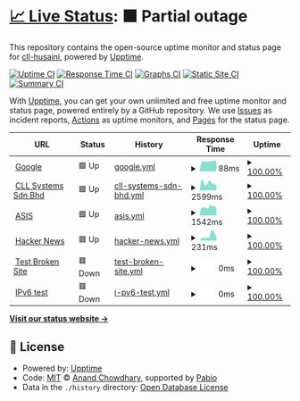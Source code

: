 # [📈 Live Status](https://cll-husaini.github.io/poc-uptime): <!--live status--> **🟧 Partial outage**

This repository contains the open-source uptime monitor and status page for [cll-husaini](https://cll-husaini.github.io/poc-uptime), powered by [Upptime](https://github.com/upptime/upptime).

[![Uptime CI](https://github.com/cll-husaini/poc-uptime/workflows/Uptime%20CI/badge.svg)](https://github.com/cll-husaini/poc-uptime/actions?query=workflow%3A%22Uptime+CI%22)
[![Response Time CI](https://github.com/cll-husaini/poc-uptime/workflows/Response%20Time%20CI/badge.svg)](https://github.com/cll-husaini/poc-uptime/actions?query=workflow%3A%22Response+Time+CI%22)
[![Graphs CI](https://github.com/cll-husaini/poc-uptime/workflows/Graphs%20CI/badge.svg)](https://github.com/cll-husaini/poc-uptime/actions?query=workflow%3A%22Graphs+CI%22)
[![Static Site CI](https://github.com/cll-husaini/poc-uptime/workflows/Static%20Site%20CI/badge.svg)](https://github.com/cll-husaini/poc-uptime/actions?query=workflow%3A%22Static+Site+CI%22)
[![Summary CI](https://github.com/cll-husaini/poc-uptime/workflows/Summary%20CI/badge.svg)](https://github.com/cll-husaini/poc-uptime/actions?query=workflow%3A%22Summary+CI%22)

With [Upptime](https://upptime.js.org), you can get your own unlimited and free uptime monitor and status page, powered entirely by a GitHub repository. We use [Issues](https://github.com/cll-husaini/poc-uptime/issues) as incident reports, [Actions](https://github.com/cll-husaini/poc-uptime/actions) as uptime monitors, and [Pages](https://cll-husaini.github.io/poc-uptime) for the status page.

<!--start: status pages-->
<!-- This summary is generated by Upptime (https://github.com/upptime/upptime) -->
<!-- Do not edit this manually, your changes will be overwritten -->
<!-- prettier-ignore -->
| URL | Status | History | Response Time | Uptime |
| --- | ------ | ------- | ------------- | ------ |
| <img alt="" src="https://icons.duckduckgo.com/ip3/www.google.com.ico" height="13"> [Google](https://www.google.com) | 🟩 Up | [google.yml](https://github.com/cll-husaini/poc-uptime/commits/HEAD/history/google.yml) | <details><summary><img alt="Response time graph" src="./graphs/google/response-time-week.png" height="20"> 88ms</summary><br><a href="https://cll-husaini.github.io/poc-uptime/history/google"><img alt="Response time 95" src="https://img.shields.io/endpoint?url=https%3A%2F%2Fraw.githubusercontent.com%2Fcll-husaini%2Fpoc-uptime%2FHEAD%2Fapi%2Fgoogle%2Fresponse-time.json"></a><br><a href="https://cll-husaini.github.io/poc-uptime/history/google"><img alt="24-hour response time 82" src="https://img.shields.io/endpoint?url=https%3A%2F%2Fraw.githubusercontent.com%2Fcll-husaini%2Fpoc-uptime%2FHEAD%2Fapi%2Fgoogle%2Fresponse-time-day.json"></a><br><a href="https://cll-husaini.github.io/poc-uptime/history/google"><img alt="7-day response time 88" src="https://img.shields.io/endpoint?url=https%3A%2F%2Fraw.githubusercontent.com%2Fcll-husaini%2Fpoc-uptime%2FHEAD%2Fapi%2Fgoogle%2Fresponse-time-week.json"></a><br><a href="https://cll-husaini.github.io/poc-uptime/history/google"><img alt="30-day response time 93" src="https://img.shields.io/endpoint?url=https%3A%2F%2Fraw.githubusercontent.com%2Fcll-husaini%2Fpoc-uptime%2FHEAD%2Fapi%2Fgoogle%2Fresponse-time-month.json"></a><br><a href="https://cll-husaini.github.io/poc-uptime/history/google"><img alt="1-year response time 95" src="https://img.shields.io/endpoint?url=https%3A%2F%2Fraw.githubusercontent.com%2Fcll-husaini%2Fpoc-uptime%2FHEAD%2Fapi%2Fgoogle%2Fresponse-time-year.json"></a></details> | <details><summary><a href="https://cll-husaini.github.io/poc-uptime/history/google">100.00%</a></summary><a href="https://cll-husaini.github.io/poc-uptime/history/google"><img alt="All-time uptime 100.00%" src="https://img.shields.io/endpoint?url=https%3A%2F%2Fraw.githubusercontent.com%2Fcll-husaini%2Fpoc-uptime%2FHEAD%2Fapi%2Fgoogle%2Fuptime.json"></a><br><a href="https://cll-husaini.github.io/poc-uptime/history/google"><img alt="24-hour uptime 100.00%" src="https://img.shields.io/endpoint?url=https%3A%2F%2Fraw.githubusercontent.com%2Fcll-husaini%2Fpoc-uptime%2FHEAD%2Fapi%2Fgoogle%2Fuptime-day.json"></a><br><a href="https://cll-husaini.github.io/poc-uptime/history/google"><img alt="7-day uptime 100.00%" src="https://img.shields.io/endpoint?url=https%3A%2F%2Fraw.githubusercontent.com%2Fcll-husaini%2Fpoc-uptime%2FHEAD%2Fapi%2Fgoogle%2Fuptime-week.json"></a><br><a href="https://cll-husaini.github.io/poc-uptime/history/google"><img alt="30-day uptime 100.00%" src="https://img.shields.io/endpoint?url=https%3A%2F%2Fraw.githubusercontent.com%2Fcll-husaini%2Fpoc-uptime%2FHEAD%2Fapi%2Fgoogle%2Fuptime-month.json"></a><br><a href="https://cll-husaini.github.io/poc-uptime/history/google"><img alt="1-year uptime 100.00%" src="https://img.shields.io/endpoint?url=https%3A%2F%2Fraw.githubusercontent.com%2Fcll-husaini%2Fpoc-uptime%2FHEAD%2Fapi%2Fgoogle%2Fuptime-year.json"></a></details>
| <img alt="" src="https://icons.duckduckgo.com/ip3/cllsystems.com.ico" height="13"> [CLL Systems Sdn Bhd](https://cllsystems.com) | 🟩 Up | [cll-systems-sdn-bhd.yml](https://github.com/cll-husaini/poc-uptime/commits/HEAD/history/cll-systems-sdn-bhd.yml) | <details><summary><img alt="Response time graph" src="./graphs/cll-systems-sdn-bhd/response-time-week.png" height="20"> 2599ms</summary><br><a href="https://cll-husaini.github.io/poc-uptime/history/cll-systems-sdn-bhd"><img alt="Response time 4043" src="https://img.shields.io/endpoint?url=https%3A%2F%2Fraw.githubusercontent.com%2Fcll-husaini%2Fpoc-uptime%2FHEAD%2Fapi%2Fcll-systems-sdn-bhd%2Fresponse-time.json"></a><br><a href="https://cll-husaini.github.io/poc-uptime/history/cll-systems-sdn-bhd"><img alt="24-hour response time 3936" src="https://img.shields.io/endpoint?url=https%3A%2F%2Fraw.githubusercontent.com%2Fcll-husaini%2Fpoc-uptime%2FHEAD%2Fapi%2Fcll-systems-sdn-bhd%2Fresponse-time-day.json"></a><br><a href="https://cll-husaini.github.io/poc-uptime/history/cll-systems-sdn-bhd"><img alt="7-day response time 2599" src="https://img.shields.io/endpoint?url=https%3A%2F%2Fraw.githubusercontent.com%2Fcll-husaini%2Fpoc-uptime%2FHEAD%2Fapi%2Fcll-systems-sdn-bhd%2Fresponse-time-week.json"></a><br><a href="https://cll-husaini.github.io/poc-uptime/history/cll-systems-sdn-bhd"><img alt="30-day response time 4489" src="https://img.shields.io/endpoint?url=https%3A%2F%2Fraw.githubusercontent.com%2Fcll-husaini%2Fpoc-uptime%2FHEAD%2Fapi%2Fcll-systems-sdn-bhd%2Fresponse-time-month.json"></a><br><a href="https://cll-husaini.github.io/poc-uptime/history/cll-systems-sdn-bhd"><img alt="1-year response time 4043" src="https://img.shields.io/endpoint?url=https%3A%2F%2Fraw.githubusercontent.com%2Fcll-husaini%2Fpoc-uptime%2FHEAD%2Fapi%2Fcll-systems-sdn-bhd%2Fresponse-time-year.json"></a></details> | <details><summary><a href="https://cll-husaini.github.io/poc-uptime/history/cll-systems-sdn-bhd">100.00%</a></summary><a href="https://cll-husaini.github.io/poc-uptime/history/cll-systems-sdn-bhd"><img alt="All-time uptime 99.79%" src="https://img.shields.io/endpoint?url=https%3A%2F%2Fraw.githubusercontent.com%2Fcll-husaini%2Fpoc-uptime%2FHEAD%2Fapi%2Fcll-systems-sdn-bhd%2Fuptime.json"></a><br><a href="https://cll-husaini.github.io/poc-uptime/history/cll-systems-sdn-bhd"><img alt="24-hour uptime 100.00%" src="https://img.shields.io/endpoint?url=https%3A%2F%2Fraw.githubusercontent.com%2Fcll-husaini%2Fpoc-uptime%2FHEAD%2Fapi%2Fcll-systems-sdn-bhd%2Fuptime-day.json"></a><br><a href="https://cll-husaini.github.io/poc-uptime/history/cll-systems-sdn-bhd"><img alt="7-day uptime 100.00%" src="https://img.shields.io/endpoint?url=https%3A%2F%2Fraw.githubusercontent.com%2Fcll-husaini%2Fpoc-uptime%2FHEAD%2Fapi%2Fcll-systems-sdn-bhd%2Fuptime-week.json"></a><br><a href="https://cll-husaini.github.io/poc-uptime/history/cll-systems-sdn-bhd"><img alt="30-day uptime 99.74%" src="https://img.shields.io/endpoint?url=https%3A%2F%2Fraw.githubusercontent.com%2Fcll-husaini%2Fpoc-uptime%2FHEAD%2Fapi%2Fcll-systems-sdn-bhd%2Fuptime-month.json"></a><br><a href="https://cll-husaini.github.io/poc-uptime/history/cll-systems-sdn-bhd"><img alt="1-year uptime 99.79%" src="https://img.shields.io/endpoint?url=https%3A%2F%2Fraw.githubusercontent.com%2Fcll-husaini%2Fpoc-uptime%2FHEAD%2Fapi%2Fcll-systems-sdn-bhd%2Fuptime-year.json"></a></details>
| <img alt="" src="https://icons.duckduckgo.com/ip3/asis.moh.gov.my.ico" height="13"> [ASIS](https://asis.moh.gov.my) | 🟩 Up | [asis.yml](https://github.com/cll-husaini/poc-uptime/commits/HEAD/history/asis.yml) | <details><summary><img alt="Response time graph" src="./graphs/asis/response-time-week.png" height="20"> 1542ms</summary><br><a href="https://cll-husaini.github.io/poc-uptime/history/asis"><img alt="Response time 1616" src="https://img.shields.io/endpoint?url=https%3A%2F%2Fraw.githubusercontent.com%2Fcll-husaini%2Fpoc-uptime%2FHEAD%2Fapi%2Fasis%2Fresponse-time.json"></a><br><a href="https://cll-husaini.github.io/poc-uptime/history/asis"><img alt="24-hour response time 1885" src="https://img.shields.io/endpoint?url=https%3A%2F%2Fraw.githubusercontent.com%2Fcll-husaini%2Fpoc-uptime%2FHEAD%2Fapi%2Fasis%2Fresponse-time-day.json"></a><br><a href="https://cll-husaini.github.io/poc-uptime/history/asis"><img alt="7-day response time 1542" src="https://img.shields.io/endpoint?url=https%3A%2F%2Fraw.githubusercontent.com%2Fcll-husaini%2Fpoc-uptime%2FHEAD%2Fapi%2Fasis%2Fresponse-time-week.json"></a><br><a href="https://cll-husaini.github.io/poc-uptime/history/asis"><img alt="30-day response time 1586" src="https://img.shields.io/endpoint?url=https%3A%2F%2Fraw.githubusercontent.com%2Fcll-husaini%2Fpoc-uptime%2FHEAD%2Fapi%2Fasis%2Fresponse-time-month.json"></a><br><a href="https://cll-husaini.github.io/poc-uptime/history/asis"><img alt="1-year response time 1616" src="https://img.shields.io/endpoint?url=https%3A%2F%2Fraw.githubusercontent.com%2Fcll-husaini%2Fpoc-uptime%2FHEAD%2Fapi%2Fasis%2Fresponse-time-year.json"></a></details> | <details><summary><a href="https://cll-husaini.github.io/poc-uptime/history/asis">100.00%</a></summary><a href="https://cll-husaini.github.io/poc-uptime/history/asis"><img alt="All-time uptime 99.87%" src="https://img.shields.io/endpoint?url=https%3A%2F%2Fraw.githubusercontent.com%2Fcll-husaini%2Fpoc-uptime%2FHEAD%2Fapi%2Fasis%2Fuptime.json"></a><br><a href="https://cll-husaini.github.io/poc-uptime/history/asis"><img alt="24-hour uptime 100.00%" src="https://img.shields.io/endpoint?url=https%3A%2F%2Fraw.githubusercontent.com%2Fcll-husaini%2Fpoc-uptime%2FHEAD%2Fapi%2Fasis%2Fuptime-day.json"></a><br><a href="https://cll-husaini.github.io/poc-uptime/history/asis"><img alt="7-day uptime 100.00%" src="https://img.shields.io/endpoint?url=https%3A%2F%2Fraw.githubusercontent.com%2Fcll-husaini%2Fpoc-uptime%2FHEAD%2Fapi%2Fasis%2Fuptime-week.json"></a><br><a href="https://cll-husaini.github.io/poc-uptime/history/asis"><img alt="30-day uptime 99.83%" src="https://img.shields.io/endpoint?url=https%3A%2F%2Fraw.githubusercontent.com%2Fcll-husaini%2Fpoc-uptime%2FHEAD%2Fapi%2Fasis%2Fuptime-month.json"></a><br><a href="https://cll-husaini.github.io/poc-uptime/history/asis"><img alt="1-year uptime 99.87%" src="https://img.shields.io/endpoint?url=https%3A%2F%2Fraw.githubusercontent.com%2Fcll-husaini%2Fpoc-uptime%2FHEAD%2Fapi%2Fasis%2Fuptime-year.json"></a></details>
| <img alt="" src="https://icons.duckduckgo.com/ip3/news.ycombinator.com.ico" height="13"> [Hacker News](https://news.ycombinator.com) | 🟩 Up | [hacker-news.yml](https://github.com/cll-husaini/poc-uptime/commits/HEAD/history/hacker-news.yml) | <details><summary><img alt="Response time graph" src="./graphs/hacker-news/response-time-week.png" height="20"> 231ms</summary><br><a href="https://cll-husaini.github.io/poc-uptime/history/hacker-news"><img alt="Response time 309" src="https://img.shields.io/endpoint?url=https%3A%2F%2Fraw.githubusercontent.com%2Fcll-husaini%2Fpoc-uptime%2FHEAD%2Fapi%2Fhacker-news%2Fresponse-time.json"></a><br><a href="https://cll-husaini.github.io/poc-uptime/history/hacker-news"><img alt="24-hour response time 429" src="https://img.shields.io/endpoint?url=https%3A%2F%2Fraw.githubusercontent.com%2Fcll-husaini%2Fpoc-uptime%2FHEAD%2Fapi%2Fhacker-news%2Fresponse-time-day.json"></a><br><a href="https://cll-husaini.github.io/poc-uptime/history/hacker-news"><img alt="7-day response time 231" src="https://img.shields.io/endpoint?url=https%3A%2F%2Fraw.githubusercontent.com%2Fcll-husaini%2Fpoc-uptime%2FHEAD%2Fapi%2Fhacker-news%2Fresponse-time-week.json"></a><br><a href="https://cll-husaini.github.io/poc-uptime/history/hacker-news"><img alt="30-day response time 297" src="https://img.shields.io/endpoint?url=https%3A%2F%2Fraw.githubusercontent.com%2Fcll-husaini%2Fpoc-uptime%2FHEAD%2Fapi%2Fhacker-news%2Fresponse-time-month.json"></a><br><a href="https://cll-husaini.github.io/poc-uptime/history/hacker-news"><img alt="1-year response time 309" src="https://img.shields.io/endpoint?url=https%3A%2F%2Fraw.githubusercontent.com%2Fcll-husaini%2Fpoc-uptime%2FHEAD%2Fapi%2Fhacker-news%2Fresponse-time-year.json"></a></details> | <details><summary><a href="https://cll-husaini.github.io/poc-uptime/history/hacker-news">100.00%</a></summary><a href="https://cll-husaini.github.io/poc-uptime/history/hacker-news"><img alt="All-time uptime 100.00%" src="https://img.shields.io/endpoint?url=https%3A%2F%2Fraw.githubusercontent.com%2Fcll-husaini%2Fpoc-uptime%2FHEAD%2Fapi%2Fhacker-news%2Fuptime.json"></a><br><a href="https://cll-husaini.github.io/poc-uptime/history/hacker-news"><img alt="24-hour uptime 100.00%" src="https://img.shields.io/endpoint?url=https%3A%2F%2Fraw.githubusercontent.com%2Fcll-husaini%2Fpoc-uptime%2FHEAD%2Fapi%2Fhacker-news%2Fuptime-day.json"></a><br><a href="https://cll-husaini.github.io/poc-uptime/history/hacker-news"><img alt="7-day uptime 100.00%" src="https://img.shields.io/endpoint?url=https%3A%2F%2Fraw.githubusercontent.com%2Fcll-husaini%2Fpoc-uptime%2FHEAD%2Fapi%2Fhacker-news%2Fuptime-week.json"></a><br><a href="https://cll-husaini.github.io/poc-uptime/history/hacker-news"><img alt="30-day uptime 100.00%" src="https://img.shields.io/endpoint?url=https%3A%2F%2Fraw.githubusercontent.com%2Fcll-husaini%2Fpoc-uptime%2FHEAD%2Fapi%2Fhacker-news%2Fuptime-month.json"></a><br><a href="https://cll-husaini.github.io/poc-uptime/history/hacker-news"><img alt="1-year uptime 100.00%" src="https://img.shields.io/endpoint?url=https%3A%2F%2Fraw.githubusercontent.com%2Fcll-husaini%2Fpoc-uptime%2FHEAD%2Fapi%2Fhacker-news%2Fuptime-year.json"></a></details>
| <img alt="" src="https://icons.duckduckgo.com/ip3/thissitedoesnotexist.koj.co.ico" height="13"> [Test Broken Site](https://thissitedoesnotexist.koj.co) | 🟥 Down | [test-broken-site.yml](https://github.com/cll-husaini/poc-uptime/commits/HEAD/history/test-broken-site.yml) | <details><summary><img alt="Response time graph" src="./graphs/test-broken-site/response-time-week.png" height="20"> 0ms</summary><br><a href="https://cll-husaini.github.io/poc-uptime/history/test-broken-site"><img alt="Response time 0" src="https://img.shields.io/endpoint?url=https%3A%2F%2Fraw.githubusercontent.com%2Fcll-husaini%2Fpoc-uptime%2FHEAD%2Fapi%2Ftest-broken-site%2Fresponse-time.json"></a><br><a href="https://cll-husaini.github.io/poc-uptime/history/test-broken-site"><img alt="24-hour response time 0" src="https://img.shields.io/endpoint?url=https%3A%2F%2Fraw.githubusercontent.com%2Fcll-husaini%2Fpoc-uptime%2FHEAD%2Fapi%2Ftest-broken-site%2Fresponse-time-day.json"></a><br><a href="https://cll-husaini.github.io/poc-uptime/history/test-broken-site"><img alt="7-day response time 0" src="https://img.shields.io/endpoint?url=https%3A%2F%2Fraw.githubusercontent.com%2Fcll-husaini%2Fpoc-uptime%2FHEAD%2Fapi%2Ftest-broken-site%2Fresponse-time-week.json"></a><br><a href="https://cll-husaini.github.io/poc-uptime/history/test-broken-site"><img alt="30-day response time 0" src="https://img.shields.io/endpoint?url=https%3A%2F%2Fraw.githubusercontent.com%2Fcll-husaini%2Fpoc-uptime%2FHEAD%2Fapi%2Ftest-broken-site%2Fresponse-time-month.json"></a><br><a href="https://cll-husaini.github.io/poc-uptime/history/test-broken-site"><img alt="1-year response time 0" src="https://img.shields.io/endpoint?url=https%3A%2F%2Fraw.githubusercontent.com%2Fcll-husaini%2Fpoc-uptime%2FHEAD%2Fapi%2Ftest-broken-site%2Fresponse-time-year.json"></a></details> | <details><summary><a href="https://cll-husaini.github.io/poc-uptime/history/test-broken-site">100.00%</a></summary><a href="https://cll-husaini.github.io/poc-uptime/history/test-broken-site"><img alt="All-time uptime 100.00%" src="https://img.shields.io/endpoint?url=https%3A%2F%2Fraw.githubusercontent.com%2Fcll-husaini%2Fpoc-uptime%2FHEAD%2Fapi%2Ftest-broken-site%2Fuptime.json"></a><br><a href="https://cll-husaini.github.io/poc-uptime/history/test-broken-site"><img alt="24-hour uptime 100.00%" src="https://img.shields.io/endpoint?url=https%3A%2F%2Fraw.githubusercontent.com%2Fcll-husaini%2Fpoc-uptime%2FHEAD%2Fapi%2Ftest-broken-site%2Fuptime-day.json"></a><br><a href="https://cll-husaini.github.io/poc-uptime/history/test-broken-site"><img alt="7-day uptime 100.00%" src="https://img.shields.io/endpoint?url=https%3A%2F%2Fraw.githubusercontent.com%2Fcll-husaini%2Fpoc-uptime%2FHEAD%2Fapi%2Ftest-broken-site%2Fuptime-week.json"></a><br><a href="https://cll-husaini.github.io/poc-uptime/history/test-broken-site"><img alt="30-day uptime 100.00%" src="https://img.shields.io/endpoint?url=https%3A%2F%2Fraw.githubusercontent.com%2Fcll-husaini%2Fpoc-uptime%2FHEAD%2Fapi%2Ftest-broken-site%2Fuptime-month.json"></a><br><a href="https://cll-husaini.github.io/poc-uptime/history/test-broken-site"><img alt="1-year uptime 100.00%" src="https://img.shields.io/endpoint?url=https%3A%2F%2Fraw.githubusercontent.com%2Fcll-husaini%2Fpoc-uptime%2FHEAD%2Fapi%2Ftest-broken-site%2Fuptime-year.json"></a></details>
| <img alt="" src="https://icons.duckduckgo.com/ip3/null.ico" height="13"> [IPv6 test](forwardemail.net) | 🟥 Down | [i-pv6-test.yml](https://github.com/cll-husaini/poc-uptime/commits/HEAD/history/i-pv6-test.yml) | <details><summary><img alt="Response time graph" src="./graphs/i-pv6-test/response-time-week.png" height="20"> 0ms</summary><br><a href="https://cll-husaini.github.io/poc-uptime/history/i-pv6-test"><img alt="Response time 0" src="https://img.shields.io/endpoint?url=https%3A%2F%2Fraw.githubusercontent.com%2Fcll-husaini%2Fpoc-uptime%2FHEAD%2Fapi%2Fi-pv6-test%2Fresponse-time.json"></a><br><a href="https://cll-husaini.github.io/poc-uptime/history/i-pv6-test"><img alt="24-hour response time 0" src="https://img.shields.io/endpoint?url=https%3A%2F%2Fraw.githubusercontent.com%2Fcll-husaini%2Fpoc-uptime%2FHEAD%2Fapi%2Fi-pv6-test%2Fresponse-time-day.json"></a><br><a href="https://cll-husaini.github.io/poc-uptime/history/i-pv6-test"><img alt="7-day response time 0" src="https://img.shields.io/endpoint?url=https%3A%2F%2Fraw.githubusercontent.com%2Fcll-husaini%2Fpoc-uptime%2FHEAD%2Fapi%2Fi-pv6-test%2Fresponse-time-week.json"></a><br><a href="https://cll-husaini.github.io/poc-uptime/history/i-pv6-test"><img alt="30-day response time 0" src="https://img.shields.io/endpoint?url=https%3A%2F%2Fraw.githubusercontent.com%2Fcll-husaini%2Fpoc-uptime%2FHEAD%2Fapi%2Fi-pv6-test%2Fresponse-time-month.json"></a><br><a href="https://cll-husaini.github.io/poc-uptime/history/i-pv6-test"><img alt="1-year response time 0" src="https://img.shields.io/endpoint?url=https%3A%2F%2Fraw.githubusercontent.com%2Fcll-husaini%2Fpoc-uptime%2FHEAD%2Fapi%2Fi-pv6-test%2Fresponse-time-year.json"></a></details> | <details><summary><a href="https://cll-husaini.github.io/poc-uptime/history/i-pv6-test">100.00%</a></summary><a href="https://cll-husaini.github.io/poc-uptime/history/i-pv6-test"><img alt="All-time uptime 100.00%" src="https://img.shields.io/endpoint?url=https%3A%2F%2Fraw.githubusercontent.com%2Fcll-husaini%2Fpoc-uptime%2FHEAD%2Fapi%2Fi-pv6-test%2Fuptime.json"></a><br><a href="https://cll-husaini.github.io/poc-uptime/history/i-pv6-test"><img alt="24-hour uptime 100.00%" src="https://img.shields.io/endpoint?url=https%3A%2F%2Fraw.githubusercontent.com%2Fcll-husaini%2Fpoc-uptime%2FHEAD%2Fapi%2Fi-pv6-test%2Fuptime-day.json"></a><br><a href="https://cll-husaini.github.io/poc-uptime/history/i-pv6-test"><img alt="7-day uptime 100.00%" src="https://img.shields.io/endpoint?url=https%3A%2F%2Fraw.githubusercontent.com%2Fcll-husaini%2Fpoc-uptime%2FHEAD%2Fapi%2Fi-pv6-test%2Fuptime-week.json"></a><br><a href="https://cll-husaini.github.io/poc-uptime/history/i-pv6-test"><img alt="30-day uptime 100.00%" src="https://img.shields.io/endpoint?url=https%3A%2F%2Fraw.githubusercontent.com%2Fcll-husaini%2Fpoc-uptime%2FHEAD%2Fapi%2Fi-pv6-test%2Fuptime-month.json"></a><br><a href="https://cll-husaini.github.io/poc-uptime/history/i-pv6-test"><img alt="1-year uptime 100.00%" src="https://img.shields.io/endpoint?url=https%3A%2F%2Fraw.githubusercontent.com%2Fcll-husaini%2Fpoc-uptime%2FHEAD%2Fapi%2Fi-pv6-test%2Fuptime-year.json"></a></details>

<!--end: status pages-->

[**Visit our status website →**](https://cll-husaini.github.io/poc-uptime)

## 📄 License

- Powered by: [Upptime](https://github.com/upptime/upptime)
- Code: [MIT](./LICENSE) © [Anand Chowdhary](https://anandchowdhary.com), supported by [Pabio](https://pabio.com)
- Data in the `./history` directory: [Open Database License](https://opendatacommons.org/licenses/odbl/1-0/)
